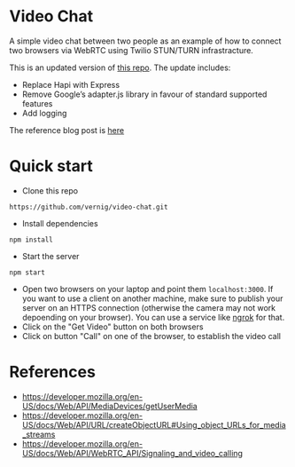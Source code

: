 # Video Chat

A simple video chat between two people as an example of how to connect two browsers via WebRTC using Twilio STUN/TURN infrastracture.

This is an updated version of [this repo](https://github.com/philnash/video-chat). The update includes: 
* Replace Hapi with Express
* Remove Google’s adapter.js library in favour of standard supported features
* Add logging

The reference blog post is [here](https://www.twilio.com/blog/2014/12/set-phasers-to-stunturn-getting-started-with-webrtc-using-node-js-socket-io-and-twilios-nat-traversal-service.html)

# Quick start
* Clone this repo
```
https://github.com/vernig/video-chat.git
```
* Install dependencies
```
npm install
```
* Start the server
```
npm start
```
* Open two browsers on your laptop and point them `localhost:3000`. If you want to use a client on another machine, make sure to publish your server on an HTTPS connection (otherwise the camera may not work depoending on your browser). You can use a service like [ngrok](https://ngrok.com/) for that. 
* Click on the "Get Video" button on both browsers
* Click on button "Call" on one of the browser, to establish the video call 


# References
* https://developer.mozilla.org/en-US/docs/Web/API/MediaDevices/getUserMedia
* https://developer.mozilla.org/en-US/docs/Web/API/URL/createObjectURL#Using_object_URLs_for_media_streams
* https://developer.mozilla.org/en-US/docs/Web/API/WebRTC_API/Signaling_and_video_calling
